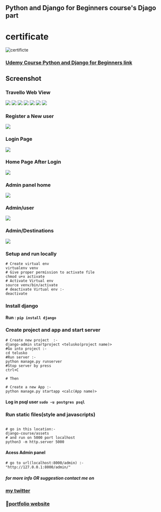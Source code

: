## Python and Django for Beginners course's   Djago part

# certificate 
![certificte](/Python_and_Django_or_Beginners.jpg)

### [Udemy Course Python and Django for Beginners link](https://www.udemy.com/course/python-tutorials-for-by-navinreddy)


## Screenshot

### Travello Web View 
  <img src="travello/screenshots/home1.png">

  <img src="travello/screenshots/home2.png">

  <img src="travello/screenshots/home3.png">

  <img src="travello/screenshots/home4.png">

  <img src="travello/screenshots/home5.png">

  <img src="travello/screenshots/home6.png">

  <img src="travello/screenshots/home7.png">

### Register a New user
  <img src="travello/screenshots/register.png">

### Login Page 
  <img src="travello/screenshots/login.png">

### Home Page After Login
  <img src="travello/screenshots/home_after_login.png">

### Admin panel home
  <img src="travello/screenshots/admin1.png">

### Admin/user
  <img src="travello/screenshots/admin2.png">

### Admin/Destinations
  <img src="travello/screenshots/admin3.png">


### Setup and run locally
```shell
# Create virtual env 
virtualenv venv
# Give proper permission to activate file
chmod u+x activate
# Activate Virtual env
source venv/bin/activate
# deactivate Virtual env :- 
deactivate

```

### Install django
#### Run : `pip install django`

### Create project and app and start server

```shell
# Create new project  :-  
django-admin startproject <telusko(project name)>
#Go into project :-   
cd telusko
#Run server :-  
python manage.py runserver
#Stop server by press 
ctrl+C

# Then 

# Create a new App :- 
python manage.py startapp <calc(App name)>

```
#### Log in psql  user  `sudo -u postgres psql`

### Run static files(style and javascripts)
```shell

# go in this location:-  
django-course/assets
# and run on 5000 port localhost
python3 -m http.server 5000

```
#### Acess Admin panel
```shell
# go to url(localhost:8000/admin) :-  
"http://127.0.0.1:8000/admin/"
```

##### for more info OR suggestion contact me on

 ### <a href="https://twitter.com/ramgopalsiddh1/"> my twitter </a>

 ### 🔗<a href="https://ramgopal.dev/">portfolio website</a>
